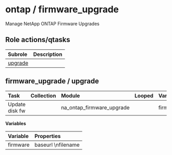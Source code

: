 # ontap / firmware_upgrade 
Manage NetApp ONTAP Firmware Upgrades  
  






## Role actions/qtasks

| Subrole | Description |
| :------ | :---------- |
| [upgrade](#firmware_upgrade--upgrade) |  |



## firmware_upgrade / upgrade

| Task | Collection | Module | Looped | Variables |
| :--- | :--------- | :----- | :----- | :-------- |
| Update disk fw |  | na_ontap_firmware_upgrade |  | firmware |


**Variables**

| Variable | Properties |
| :------- | :--------- |
| firmware | baseurl \nfilename |




